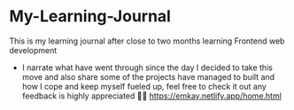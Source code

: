 # My-Learning-Journal
This is my learning journal after close to two months learning Frontend web development
- I narrate what have went through since the day I decided to take this move and also share some of the projects have managed to built and how I cope and keep myself fueled up, feel free to check it out any feedback is highly appreciated 🤘🏾 https://emkay.netlify.app/home.html


